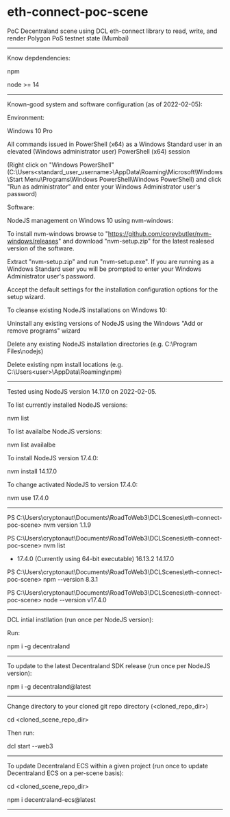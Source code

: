 # eth-connect-poc-scene

PoC Decentraland scene using DCL eth-connect library to read, write, and render Polygon PoS testnet state (Mumbai)

--------------------

Know depdendencies:

npm

node >= 14

--------------------

Known-good system and software configuration (as of 2022-02-05):

Environment:

Windows 10 Pro

All commands issued in PowerShell (x64) as a Windows Standard user in an elevated (Windows administrator user) PowerShell (x64) session

(Right click on "Windows PowerShell" (C:\Users\<standard_user_username>\AppData\Roaming\Microsoft\Windows\Start Menu\Programs\Windows PowerShell\Windows PowerShell) and click "Run as administrator" and enter your Windows Administrator user's password)

Software:

NodeJS management on Windows 10 using nvm-windows:

To install nvm-windows browse to "https://github.com/coreybutler/nvm-windows/releases" and download "nvm-setup.zip" for the latest realesed version of the software.

Extract "nvm-setup.zip" and run "nvm-setup.exe". If you are running as a Windows Standard user you will be prompted to enter your Windows Administrator user's password.

Accept the default settings for the installation configuration options for the setup wizard.

To cleanse existing NodeJS installations on Windows 10:

Uninstall any existing versions of NodeJS using the Windows "Add or remove programs" wizard

Delete any existing NodeJS installation directories (e.g. C:\Program Files\nodejs)

Delete existing npm install locations (e.g. C:\Users\<user>\AppData\Roaming\npm)

--------------------

Tested using NodeJS version 14.17.0 on 2022-02-05.

To list currently installed NodeJS versions:

nvm list

To list availalbe NodeJS versions:

nvm list availalbe

To install NodeJS version 17.4.0:

nvm install 14.17.0

To change activated NodeJS to version 17.4.0:

nvm use 17.4.0

--------------------

PS C:\Users\cryptonaut\Documents\RoadToWeb3\DCLScenes\eth-connect-poc-scene> nvm version
1.1.9

PS C:\Users\cryptonaut\Documents\RoadToWeb3\DCLScenes\eth-connect-poc-scene> nvm list

  * 17.4.0 (Currently using 64-bit executable)
    16.13.2
    14.17.0
	
PS C:\Users\cryptonaut\Documents\RoadToWeb3\DCLScenes\eth-connect-poc-scene> npm --version
8.3.1

PS C:\Users\cryptonaut\Documents\RoadToWeb3\DCLScenes\eth-connect-poc-scene> node --version
v17.4.0

--------------------

DCL intial instllation (run once per NodeJS version):

Run:

npm i -g decentraland

--------------------

To update to the latest Decentraland SDK release (run once per NodeJS version):

npm i -g decentraland@latest

--------------------

Change directory to your cloned git repo directory (<cloned_repo_dir>)

cd <cloned_scene_repo_dir>

Then run:

dcl start --web3

--------------------

To update Decentraland ECS within a given project (run once to update Decentraland ECS on a per-scene basis):

cd <cloned_scene_repo_dir>

npm i decentraland-ecs@latest

--------------------